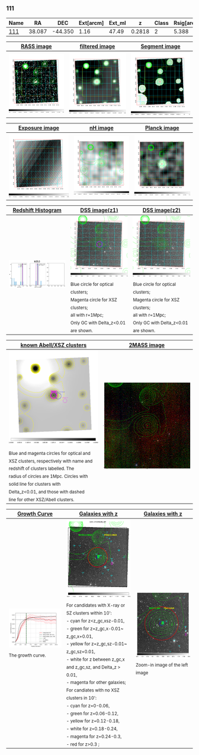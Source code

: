 <div STYLE="page-break-after: always;"></div>

### 111

|Name          |RA          |DEC      | Ext[arcm] | Ext_ml | z    | Class| Rsig[arcmin] | CRsig[c/s] | CR500[c/s] | R500[Mpc] |L500[erg/s]|F500[erg/s/cm^2]| M500[Msun]|Tx[keV]|beta|GC(XSZ,Delta_z<0.01)| GC(OPT,Delta_z<0.01)|GC|alias|
|--------------|------------|------------|---|---|-----------|--------|------|------|----|----|----|----|----|----|----|----|----|----|---|
|[111](script/111.md)     | 38.087       | -44.350       | 1.16    | 47.49   | 0.2818 | 2   | 5.388 |0.248 |0.248 |1.358 |1.274e+45 |5.101e-12 |9.505e+14 |9.431 |3.000 |Tar, |N, |Tar, |k053|

|[RASS image](../image/111/111_img.pdf)|[filtered image](../image/111/111_fil.pdf)|[Segment image](../image/111/111_seg.pdf)|
|-------------------|--------------------|-------------------|
| <img src="../image/111/111_img.png" width="300">  | <img src="../image/111/111_fil.png" width="300">   | <img src="../image/111/111_seg.png" width="300">  |

|[Exposure image](../image/111/111_mex.pdf)| [nH image](../image/111/111_nh.pdf)| [Planck image](../image/111/111_p.pdf)|
|-------------------|--------------------|-------------------|
|<img src="../image/111/111_mex.png" width="300">   | <img src="../image/111/111_nh.png" width="300">    | <img src="../image/111/111_p.png" width="300"> |

|[Redshift Histogram](../image/111/111_zg.pdf) | [DSS image(z1)](../image/111/111_dss_z1.pdf)      |  [DSS image(z2)](../image/111/111_dss_z2.pdf)    |
|-------------------|--------------------|-------------------|
|<img src="../image/111/111_zg.png" width="300"> |<img src="../image/111/111_dss_z1.png" width="300"> <sub><br>Blue circle for optical clusters; <br>Magenta circle for XSZ clusters; <br>all with r=1Mpc; <br>Only GC with Delta_z<0.01 are shown. </sub>| <img src="../image/111/111_dss_z2.png" width="300"><sub><br>Blue circle for optical clusters; <br>Magenta circle for XSZ clusters; <br>all with r=1Mpc; <br>Only GC with Delta_z<0.01 are shown. </sub> |

|[known Abell/XSZ clusters](../image/111/111_m.pdf) | [2MASS image](../image/111/111_2mass.pdf)      |
|-------------------|-------------------|
|<img src=../image/111/111_m.png width="300"> <sub><br>Blue and magenta circles for optical and <br>XSZ clusters, respectively with name and <br>redshift of clusters labelled. The <br>radius of circles are 1Mpc. Circles with <br>solid line for clusters with <br>Delta_z<0.01, and those with dashed <br>line for other XSZ/Abell clusters.        </sub>|<img src="../image/111/111_2mass.png" width="300">  |

|[Growth Curve](../image/111/111_gca_all.png) |[Galaxies with z](../image/111/111_opt_ned.pdf) |[Galaxies with z](../image/111/111_opt_ned_zoom.pdf) |
|-------------------|-------------------|-------------------|
| <img src="../image/111/111_gca_all.png" width="300"> <sub><br>The growth curve.</sub>| <img src=../image/111/111_opt_ned.png width="300"> <br><sub> For candidates with X-ray or SZ clusters within 10': <br> - cyan for z<z_gc,xsz-0.01, <br> - green for z=z_gc,x-0.01~ z_gc,x+0.01, <br> - yellow for z=z_gc,sz-0.01~ z_gc,sz+0.01, <br> - white for z between z_gc,x and z_gc,sz, and Delta_z > 0.01, <br> - magenta for other galaxies; <br>For candiates with no XSZ clusters in 10': <br> - cyan for z=0-0.06, <br> - green for z=0.06-0.12, <br> - yellow for z=0.12-0.18, <br> - white for z=0.18-0.24, <br> - magenta for z=0.24-0.3, <br> - red for z>0.3 ;  </sub>|<img src=../image/111/111_opt_ned_zoom.png width="300">  <br><sub> Zoom-in image of the left image</sub>|




